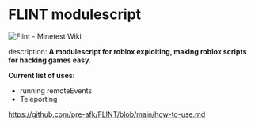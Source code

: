 # FLINT  modulescript

<img src="https://wiki.minetest.net/images/2/2e/Flint.png" alt="Flint - Minetest Wiki"/>

description:
**A modulescript for roblox exploiting, making roblox scripts for hacking games easy.**


**Current list of uses:**
- running remoteEvents
- Teleporting

https://github.com/pre-afk/FLINT/blob/main/how-to-use.md
